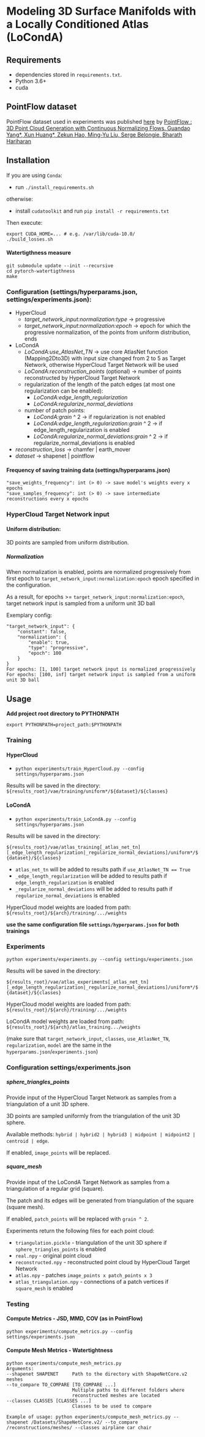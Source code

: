 # Modeling 3D Surface Manifolds with a Locally Conditioned Atlas (LoCondA)

## Requirements
- dependencies stored in `requirements.txt`.
- Python 3.6+
- cuda

## PointFlow dataset
PointFlow dataset used in experiments was published [here](https://drive.google.com/drive/folders/1G0rf-6HSHoTll6aH7voh-dXj6hCRhSAQ?usp=sharing) by [PointFlow : 3D Point Cloud Generation with Continuous Normalizing Flows. Guandao Yang*, Xun Huang*, Zekun Hao, Ming-Yu Liu, Serge Belongie, Bharath Hariharan](https://arxiv.org/abs/1906.12320)

## Installation
If you are using `Conda`:
- run `./install_requirements.sh` 

otherwise:
- install `cudatoolkit` and run `pip install -r requirements.txt`

Then execute:
```
export CUDA_HOME=... # e.g. /var/lib/cuda-10.0/
./build_losses.sh
```

#### Watertigthness measure
```
git submodule update --init --recursive
cd pytorch-watertigthness
make
```


### Configuration (settings/hyperparams.json, settings/experiments.json):
  - HyperCloud
    - *target_network_input:normalization:type* -> progressive
    - *target_network_input:normalization:epoch* -> epoch for which the progressive normalization, of the points from uniform distribution, ends
  - LoCondA
    - *LoCondA:use_AtlasNet_TN* -> use core AtlasNet function (Mapping2Dto3D) with input size changed from 2 to 5 as Target Network, otherwise HyperCloud Target Network will be used
    - *LoCondA:reconstruction_points* (optional) -> number of points reconstructed by HyperCloud Target Network
    - regularization of the length of the patch edges (at most one regularization can be enabled):
      - *LoCondA:edge_length_regularization*
      - *LoCondA:regularize_normal_deviations*
    - number of patch points:
      - *LoCondA:grain* ^ 2 -> if regularization is not enabled
      - *LoCondA:edge_length_regularization:grain* ^ 2 -> if edge_length_regularization is enabled
      - *LoCondA:regularize_normal_deviations:grain* ^ 2 -> if regularize_normal_deviations is enabled
  - *reconstruction_loss* -> chamfer | earth_mover
  - *dataset* -> shapenet | pointflow


#### Frequency of saving training data (settings/hyperparams.json)
```
"save_weights_frequency": int (> 0) -> save model's weights every x epochs
"save_samples_frequency": int (> 0) -> save intermediate reconstructions every x epochs
```


### HyperCloud Target Network input
#### Uniform distribution:
3D points are sampled from uniform distribution. 

##### Normalization
When normalization is enabled, points are normalized progressively 
from first epoch to `target_network_input:normalization:epoch` epoch specified in the configuration. 

As a result, for epochs >= `target_network_input:normalization:epoch`, target network input is sampled from a uniform unit 3D ball 

Exemplary config:
```
"target_network_input": {
    "constant": false,
    "normalization": {
        "enable": true,
        "type": "progressive",
        "epoch": 100
    }
}
For epochs: [1, 100] target network input is normalized progressively
For epochs: [100, inf] target network input is sampled from a uniform unit 3D ball
``` 


## Usage
**Add project root directory to PYTHONPATH**

```export PYTHONPATH=project_path:$PYTHONPATH```

### Training

#### HyperCloud
- `python experiments/train_HyperCloud.py --config settings/hyperparams.json`

Results will be saved in the directory: `${results_root}/vae/training/uniform*/${dataset}/${classes}`

#### LoCondA
- `python experiments/train_LoCondA.py --config settings/hyperparams.json`

Results will be saved in the directory: 

`${results_root}/vae/atlas_training[_atlas_net_tn][_edge_length_regularization|_regularize_normal_deviations]/uniform*/${dataset}/${classes}`

- `atlas_net_tn` will be added to results path if `use_AtlasNet_TN == True`
- `_edge_length_regularization` will be added to results path if `edge_length_regularization` is enabled
- `_regularize_normal_deviations` will be added to results path if `regularize_normal_deviations` is enabled

HyperCloud model weights are loaded from path: `${results_root}/${arch}/training/.../weights`

**use the same configuration file `settings/hyperparams.json` for both trainings**


### Experiments
`python experiments/experiments.py --config settings/experiments.json`

Results will be saved in the directory: 

`${results_root}/vae/atlas_experiments[_atlas_net_tn][_edge_length_regularization|_regularize_normal_deviations]/uniform*/${dataset}/${classes}`

HyperCloud model weights are loaded from path: `${results_root}/${arch}/training/.../weights`

LoCondA model weights are loaded from path: `${results_root}/${arch}/atlas_training.../weights`

(make sure that `target_network_input`, `classes`, `use_AtlasNet_TN`, `regularization`, `model` are the same in the `hyperparams.json`/`experiments.json`)


### Configuration settings/experiments.json


##### sphere_triangles_points
Provide input of the HyperCloud Target Network as samples from a triangulation of a unit 3D sphere.

3D points are sampled uniformly from the triangulation of the unit 3D sphere.

Available methods: `hybrid | hybrid2 | hybrid3 | midpoint | midpoint2 | centroid | edge`. 

If enabled, `image_points` will be replaced.


##### square_mesh
Provide input of the LoCondA Target Network as samples from a triangulation of a regular grid (square).

The patch and its edges will be generated from triangulation of the square (square mesh).

If enabled, `patch_points` will be replaced with `grain ^ 2`.

Experiments return the following files for each point cloud:
- `triangulation.pickle` - triangulation of the unit 3D sphere if `sphere_triangles_points` is enabled
- `real.npy` - original point cloud
- `reconstructed.npy` - reconstructed point cloud by HyperCloud Target Network
- `atlas.npy` - patches `image_points x patch_points x 3` 
- `atlas_triangulation.npy` - connections of a patch vertices if `square_mesh` is enabled


### Testing


#### Compute Metrics - JSD, MMD, COV (as in PointFlow)
`python experiments/compute_metrics.py --config settings/experiments.json`


#### Compute Mesh Metrics - Watertightness
```
python experiments/compute_mesh_metrics.py
Arguments:
--shapenet SHAPENET     Path to the directory with ShapeNetCore.v2 meshes
--to_compare TO_COMPARE [TO_COMPARE ...]
                        Multiple paths to different folders where
                        reconstructed meshes are located
--classes CLASSES [CLASSES ...]
                        Classes to be used to compare

Example of usage: python experiments/compute_mesh_metrics.py --shapenet /Datasets/ShapeNetCore.v2/ --to_compare /reconstructions/meshes/ --classes airplane car chair
```
